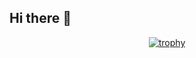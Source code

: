 ## Hi there 👋
<div align="center">
  
  [![trophy](https://github-profile-trophy.vercel.app/?username=selimboulaaba&theme=discord&row=1&column=6)](https://github.com/ryo-ma/github-profile-trophy)
  
</div>
<!--
**selimboulaaba/selimboulaaba** is a ✨ _special_ ✨ repository because its `README.md` (this file) appears on your GitHub profile.

Here are some ideas to get you started:

- 🔭 I’m currently working on ...
- 🌱 I’m currently learning ...
- 👯 I’m looking to collaborate on ...
- 🤔 I’m looking for help with ...
- 💬 Ask me about ...
- 📫 How to reach me: ...
- 😄 Pronouns: ...
- ⚡ Fun fact: ...
-->
